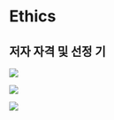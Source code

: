 # Ethics

## 저자 자격 및 선정 기

![](../../../images/image%20%28174%29.png)

![](../../../images/image%20%28172%29.png)

![](../../../images/image%20%28173%29.png)

